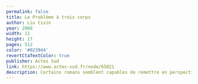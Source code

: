 ```yaml
---
permalink: false
title: Le Problème à trois corps
author: Liu Cixin
year: 2008
width: 11
height: 17
pages: 512
color: '#023944'
revertCtaTextColor: true
publisher: Actes Sud
link: https://www.actes-sud.fr/node/65821
description: Certains romans semblent capables de remettre en perspective votre vision de l'humanité. L'auteur chinois Liu Cixin aborde ici l'un des sujets phares de la science-fiction, mais par un prisme d'une originalité étourdissante. Bien que ce tour de force puisse être lu indépendamment, il est augmenté par deux autres chef-d'œuvres, formant, parmi ce que j'ai pu lire, la plus incroyable des sagas de science-fiction du XXI<sup>e</sup> siècle. La science-fiction, c'est la vie, littéralement.
---
```

